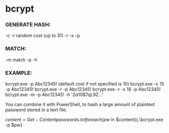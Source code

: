 # bcrypt

### GENERATE HASH:
-c <cost> -r random cost (up to 31)
-r -x <max random cost>
-p <password to hash>

### MATCH: 
-m match
-p <password to match>
-h <hash to match>
 
### EXAMPLE:
bcrypt.exe -p Abc12345! (default cost if not specified is 10)
bcrypt.exe -c 15 -p Abc12345!
bcrypt.exe -r -p Abc12345!
bcrypt.exe -r -x 18 -p Abc12345!
bcrypt.exe -m -p Abc12345! -h '$2a$10$7qL9Z...'

You can combine it with PowerShell, to hash a large amount of plaintext password stored in a text file.

$content = Get-Content passwords.txt
foreach($pw in $content){.\bcrypt.exe -p $pw}
